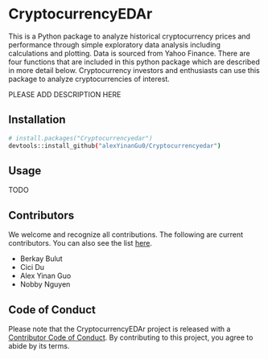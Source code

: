 # CryptocurrencyEDAr

This is a Python package to analyze historical cryptocurrency prices and performance through simple exploratory data analysis including calculations and plotting. Data is sourced from Yahoo Finance. There are four functions that are included in this python package which are described in more detail below. Cryptocurrency investors and enthusiasts can use this package to analyze cryptocurrencies of interest.

PLEASE ADD DESCRIPTION HERE

## Installation

```bash
# install.packages("Cryptocurrencyedar")
devtools::install_github("alexYinanGu0/Cryptocurrencyedar")
```

## Usage

TODO

## Contributors

We welcome and recognize all contributions. The following are current contributors. You can also see the list [here](DESCRIPTION).

- Berkay Bulut
- Cici Du
- Alex Yinan Guo
- Nobby Nguyen

 ## Code of Conduct
  
  Please note that the CryptocurrencyEDAr project is released with a [Contributor Code of Conduct](https://contributor-covenant.org/version/2/0/CODE_OF_CONDUCT.html). By contributing to this project, you agree to abide by its terms.
